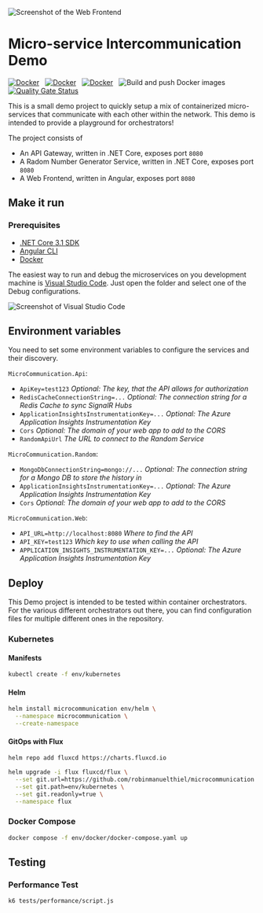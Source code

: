 ![Screenshot of the Web Frontend](assets/Screenshot.png)

# Micro-service Intercommunication Demo

[![Docker](https://img.shields.io/badge/Docker%20Hub-microcommunication--api-blue.svg?logo=docker)](https://hub.docker.com/r/robinmanuelthiel/microcommunication-api/)
&nbsp;
[![Docker](https://img.shields.io/badge/Docker%20Hub-microcommunication--web-blue.svg?logo=docker)](https://hub.docker.com/r/robinmanuelthiel/microcommunication-web/)
&nbsp;
[![Docker](https://img.shields.io/badge/Docker%20Hub-microcommunication--random-blue.svg?logo=docker)](https://hub.docker.com/r/robinmanuelthiel/microcommunication-random/)
&nbsp;
![Build and push Docker images](https://github.com/robinmanuelthiel/microcommunication/workflows/Build%20and%20push%20Docker%20images/badge.svg)
&nbsp;
[![Quality Gate Status](https://sonarcloud.io/api/project_badges/measure?project=robinmanuelthiel_microcommunication&metric=alert_status)](https://sonarcloud.io/dashboard?id=robinmanuelthiel_microcommunication)

This is a small demo project to quickly setup a mix of containerized micro-services that communicate with each other within the network. This demo is intended to provide a playground for orchestrators!

The project consists of

- An API Gateway, written in .NET Core, exposes port `8080`
- A Radom Number Generator Service, written in .NET Core, exposes port `8080`
- A Web Frontend, written in Angular, exposes port `8080`

## Make it run

### Prerequisites

- [.NET Core 3.1 SDK](https://dotnet.microsoft.com/download)
- [Angular CLI](https://cli.angular.io/)
- [Docker](https://www.docker.com/products/docker-desktop)

The easiest way to run and debug the microservices on you development machine is [Visual Studio Code](https://code.visualstudio.com/). Just open the folder and select one of the Debug configurations.

![Screenshot of Visual Studio Code](assets/LaunchInVsCode.png)

## Environment variables

You need to set some environment variables to configure the services and their discovery.

`MicroCommunication.Api`:

- `ApiKey=test123` _Optional: The key, that the API allows for authorization_
- `RedisCacheConnectionString=...` _Optional: The connection string for a Redis Cache to sync SignalR Hubs_
- `ApplicationInsightsInstrumentationKey=...` _Optional: The Azure Application Insights Instrumentation Key_
- `Cors` _Optional: The domain of your web app to add to the CORS_
- `RandomApiUrl` _The URL to connect to the Random Service_

`MicroCommunication.Random`:

- `MongoDbConnectionString=mongo://...` _Optional: The connection string for a Mongo DB to store the history in_
- `ApplicationInsightsInstrumentationKey=...` _Optional: The Azure Application Insights Instrumentation Key_
- `Cors` _Optional: The domain of your web app to add to the CORS_

`MicroCommunication.Web`:

- `API_URL=http://localhost:8080` _Where to find the API_
- `API_KEY=test123` _Which key to use when calling the API_
- `APPLICATION_INSIGHTS_INSTRUMENTATION_KEY=...` _Optional: The Azure Application Insights Instrumentation Key_

## Deploy

This Demo project is intended to be tested within container orchestrators. For the various different orchestrators out there, you can find configuration files for multiple different ones in the repository.

### Kubernetes

#### Manifests

```bash
kubectl create -f env/kubernetes
```

#### Helm

```bash
helm install microcommunication env/helm \
  --namespace microcommunication \
  --create-namespace
```

#### GitOps with Flux

```bash
helm repo add fluxcd https://charts.fluxcd.io

helm upgrade -i flux fluxcd/flux \
  --set git.url=https://github.com/robinmanuelthiel/microcommunication.git \
  --set git.path=env/kubernetes \
  --set git.readonly=true \
  --namespace flux
```

### Docker Compose

```bash
docker compose -f env/docker/docker-compose.yaml up
```

## Testing

### Performance Test

```bash
k6 tests/performance/script.js
```
